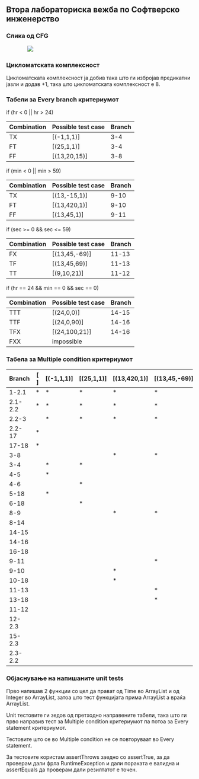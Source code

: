 ## **Втора лабораториска вежба по Софтверско инженерство**

### **Слика од CFG**

`        `![](https://github.com/PapaMedo123/SI_lab2_196085/tree/master/Diagram/Graph.png)

### **Цикломатската комплексност**

Цикломатската комплексност ја добив така што ги избројав предикатни  јазли и додав +1,
така што цикломатската комплексност е 8.

### **Табели за Every branch критериумот**

if (hr < 0 || hr > 24)

|Combination|Possible test case|Branch|
|---|---|---|
|TX|[(-1,1,1)]|3-4|
|FT|[(25,1,1)]|3-4|
|FF|[(13,20,15)]|3-8|

if (min < 0 || min > 59)

|Combination|Possible test case|Branch|
|---|---|---|
|TX|[(13,-15,1)]|9-10|
|FT|[(13,420,1)]|9-10|
|FF|[(13,45,1)]|9-11|

if (sec >= 0 && sec <= 59)

|Combination|Possible test case|Branch|
|---|---|---|
|FX|[(13,45,-69)]|11-13|
|TF|[(13,45,69)]|11-13|
|TT|[(9,10,21)]|11-12|

if (hr == 24 && min == 0 && sec == 0)

|Combination|Possible test case|Branch|
|---|---|---|
|TTT|[(24,0,0)]|14-15|
|TTF|[(24,0,90)]|14-16|
|TFX|[(24,100,21)]|14-16|
|FXX|impossible||

### **Табела за Multiple condition критериумот**

|Branch|[ ]|[(-1,1,1)]|[(25,1,1)]|[(13,420,1)]|[(13,45,-69)]|[(24,0,90)]|[(9,10,21),(24,0,0)]|
| --- | --- | --- | --- | --- | --- | --- | --- |
|1-2.1  |*|*|*|*|*|*|*|
|2.1-2.2|*|*|*|*|*|*|*|
|2.2-3  | |*|*|*|*|*|*|
|2.2-17 |*| | | | | |*|
|17-18  |*| | | | | |*|
|3-8    | | | |*|*|*|*|
|3-4    | |*|*| | | | |
|4-5    | |*| | | | | |
|4-6    | | |*| | | | |
|5-18   | |*| | | | | |
|6-18   | | |*| | | | |
|8-9    | | | |*|*| |*|
|8-14   | | | | | |*|*|
|14-15  | | | | | | |*|
|14-16  | | | | | |*| |
|16-18  | | | | | |*| |
|9-11   | | | | |*| |*|
|9-10   | | | |*| | | |
|10-18  | | | |*| | | |
|11-13  | | | | |*| | |
|13-18  | | | | |*| | |
|11-12  | | | | | | |*|
|12-2.3 | | | | | | |*|
|15-2.3 | | | | | | |*|
|2.3-2.2| | | | | | |*|

### **Објаснување на напишаните unit tests**

Прво напишав 2 функции со цел да прават од Time во ArrayList<Time> и од Integer во ArrayList<Integer>, затоа што тест функцијата прима  ArrayList<Time> а враќа ArrayList<Integer>.

Unit  тестовите ги зедов од претходно направените табели, така што ги прво направив тест за Multiple condition критериумот па потоа за Every statement критериумот.

Тестовите што се во Multiple condition не се повторуваат во Every statement.

За тестовите користам assertThrows заедно со assertTrue, за да проверам дали фрла RuntimeException и дали пораката е валидна и assertEquals да проверам дали резилтатот е точен. 